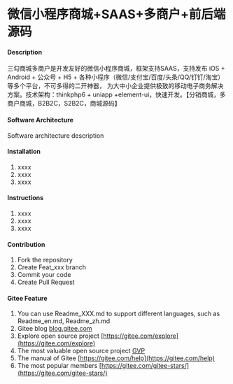# 微信小程序商城+SAAS+多商户+前后端源码

#### Description
三勾商城多商户是开发友好的微信小程序商城，框架支持SAAS，支持发布 iOS + Android + 公众号 + H5 + 各种小程序（微信/支付宝/百度/头条/QQ/钉钉/淘宝）等多个平台，不可多得的二开神器， 为大中小企业提供极致的移动电子商务解决方案。技术架构：thinkphp6 + uniapp +element-ui，快速开发。【分销商城，多商户商城，B2B2C，S2B2C，商城源码】

#### Software Architecture
Software architecture description

#### Installation

1.  xxxx
2.  xxxx
3.  xxxx

#### Instructions

1.  xxxx
2.  xxxx
3.  xxxx

#### Contribution

1.  Fork the repository
2.  Create Feat_xxx branch
3.  Commit your code
4.  Create Pull Request


#### Gitee Feature

1.  You can use Readme\_XXX.md to support different languages, such as Readme\_en.md, Readme\_zh.md
2.  Gitee blog [blog.gitee.com](https://blog.gitee.com)
3.  Explore open source project [https://gitee.com/explore](https://gitee.com/explore)
4.  The most valuable open source project [GVP](https://gitee.com/gvp)
5.  The manual of Gitee [https://gitee.com/help](https://gitee.com/help)
6.  The most popular members  [https://gitee.com/gitee-stars/](https://gitee.com/gitee-stars/)
